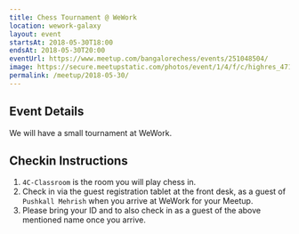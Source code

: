```yaml
---
title: Chess Tournament @ WeWork
location: wework-galaxy
layout: event
startsAt: 2018-05-30T18:00
endsAt: 2018-05-30T20:00
eventUrl: https://www.meetup.com/bangalorechess/events/251048504/
image: https://secure.meetupstatic.com/photos/event/1/4/f/c/highres_471365372.jpeg
permalink: /meetup/2018-05-30/
---
```

## Event Details
We will have a small tournament at WeWork.

## Checkin Instructions
1. `4C-Classroom` is the room you will play chess in.
2. Check in via the guest registration tablet at the front desk, as a guest of `Pushkall Mehrish` when you arrive at WeWork for your Meetup.
3. Please bring your ID and to also check in as a guest of the above mentioned name once you arrive.
